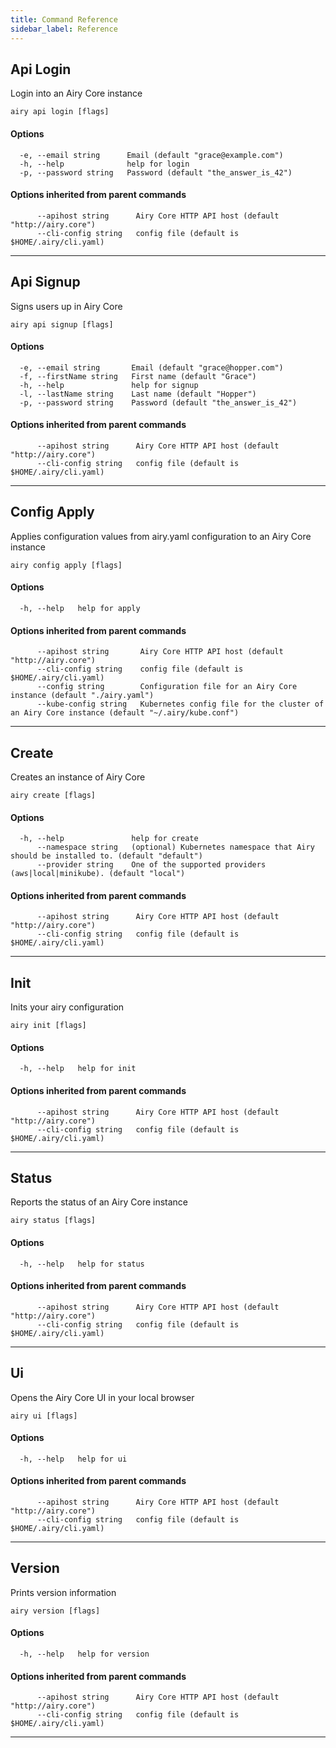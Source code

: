 ```yaml
---
title: Command Reference
sidebar_label: Reference
---
```


## Api Login

Login into an Airy Core instance

```
airy api login [flags]
```

#### Options

```
  -e, --email string      Email (default "grace@example.com")
  -h, --help              help for login
  -p, --password string   Password (default "the_answer_is_42")
```

#### Options inherited from parent commands

```
      --apihost string      Airy Core HTTP API host (default "http://airy.core")
      --cli-config string   config file (default is $HOME/.airy/cli.yaml)
```


***

## Api Signup

Signs users up in Airy Core

```
airy api signup [flags]
```

#### Options

```
  -e, --email string       Email (default "grace@hopper.com")
  -f, --firstName string   First name (default "Grace")
  -h, --help               help for signup
  -l, --lastName string    Last name (default "Hopper")
  -p, --password string    Password (default "the_answer_is_42")
```

#### Options inherited from parent commands

```
      --apihost string      Airy Core HTTP API host (default "http://airy.core")
      --cli-config string   config file (default is $HOME/.airy/cli.yaml)
```


***

## Config Apply

Applies configuration values from airy.yaml configuration to an Airy Core instance

```
airy config apply [flags]
```

#### Options

```
  -h, --help   help for apply
```

#### Options inherited from parent commands

```
      --apihost string       Airy Core HTTP API host (default "http://airy.core")
      --cli-config string    config file (default is $HOME/.airy/cli.yaml)
      --config string        Configuration file for an Airy Core instance (default "./airy.yaml")
      --kube-config string   Kubernetes config file for the cluster of an Airy Core instance (default "~/.airy/kube.conf")
```


***

## Create

Creates an instance of Airy Core

```
airy create [flags]
```

#### Options

```
  -h, --help               help for create
      --namespace string   (optional) Kubernetes namespace that Airy should be installed to. (default "default")
      --provider string    One of the supported providers (aws|local|minikube). (default "local")
```

#### Options inherited from parent commands

```
      --apihost string      Airy Core HTTP API host (default "http://airy.core")
      --cli-config string   config file (default is $HOME/.airy/cli.yaml)
```


***

## Init

Inits your airy configuration

```
airy init [flags]
```

#### Options

```
  -h, --help   help for init
```

#### Options inherited from parent commands

```
      --apihost string      Airy Core HTTP API host (default "http://airy.core")
      --cli-config string   config file (default is $HOME/.airy/cli.yaml)
```


***

## Status

Reports the status of an Airy Core instance

```
airy status [flags]
```

#### Options

```
  -h, --help   help for status
```

#### Options inherited from parent commands

```
      --apihost string      Airy Core HTTP API host (default "http://airy.core")
      --cli-config string   config file (default is $HOME/.airy/cli.yaml)
```


***

## Ui

Opens the Airy Core UI in your local browser

```
airy ui [flags]
```

#### Options

```
  -h, --help   help for ui
```

#### Options inherited from parent commands

```
      --apihost string      Airy Core HTTP API host (default "http://airy.core")
      --cli-config string   config file (default is $HOME/.airy/cli.yaml)
```


***

## Version

Prints version information

```
airy version [flags]
```

#### Options

```
  -h, --help   help for version
```

#### Options inherited from parent commands

```
      --apihost string      Airy Core HTTP API host (default "http://airy.core")
      --cli-config string   config file (default is $HOME/.airy/cli.yaml)
```


***

